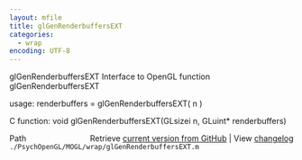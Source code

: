 ```yaml
---
layout: mfile
title: glGenRenderbuffersEXT
categories:
  - wrap
encoding: UTF-8
---
```


glGenRenderbuffersEXT  Interface to OpenGL function glGenRenderbuffersEXT

usage:  renderbuffers = glGenRenderbuffersEXT( n )

C function:  void glGenRenderbuffersEXT(GLsizei n, GLuint\* renderbuffers)


<div class="code_header" style="text-align:right;">
  <span style="float:left;">Path&nbsp;&nbsp;</span> <span class="counter">Retrieve <a href=
  "https://raw.github.com/Psychtoolbox-3/Psychtoolbox-3/beta/./PsychOpenGL/MOGL/wrap/glGenRenderbuffersEXT.m">current version from GitHub</a> | View <a href=
  "https://github.com/Psychtoolbox-3/Psychtoolbox-3/commits/beta/./PsychOpenGL/MOGL/wrap/glGenRenderbuffersEXT.m">changelog</a></span>
</div>
<div class="code">
  <code>./PsychOpenGL/MOGL/wrap/glGenRenderbuffersEXT.m</code>
</div>
